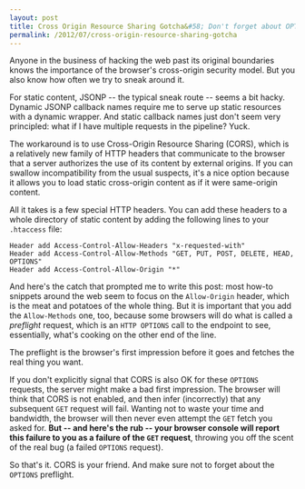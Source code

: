 ```yaml
---
layout: post
title: Cross Origin Resource Sharing Gotcha&#58; Don't forget about OPTIONS requests
permalink: /2012/07/cross-origin-resource-sharing-gotcha
---
```


Anyone in the business of hacking the web past its original boundaries knows
the importance of the browser's cross-origin security model. But you also know
how often we try to sneak around it.

For static content, JSONP -- the typical sneak route -- seems a bit hacky.
Dynamic JSONP callback names require me to serve up static resources with a
dynamic wrapper. And static callback names just don't seem very principled:
what if I have multiple requests in the pipeline? Yuck.

The workaround is to use Cross-Origin Resource Sharing (CORS), which is a
relatively new family of HTTP headers that communicate to the browser that a
server authorizes the use of its content by external origins. If you can
swallow incompatibility from the usual suspects, it's a nice option because it
allows you to load static cross-origin content as if it were same-origin
content.

All it takes is a few special HTTP headers.  You can add these headers to a
whole directory of static content by adding the following lines to your
`.htaccess` file:

    Header add Access-Control-Allow-Headers "x-requested-with"
    Header add Access-Control-Allow-Methods "GET, PUT, POST, DELETE, HEAD, OPTIONS"
    Header add Access-Control-Allow-Origin "*"

And here's the catch that prompted me to write this post: most how-to snippets
around the web seem to focus on the `Allow-Origin` header, which is the meat
and potatoes of the whole thing. But it is important that you add the
`Allow-Methods` one, too, because some browsers will do what is called a
*preflight* request, which is an `HTTP OPTIONS` call to the endpoint to see,
essentially, what's cooking on the other end of the line. 

The preflight is the browser's first impression before it goes and fetches the
real thing you want.

If you don't explicitly signal that CORS is also OK for these `OPTIONS`
requests, the server might make a bad first impression. The browser will think
that CORS is not enabled, and then infer (incorrectly) that any subsequent
`GET` request will fail. Wanting not to waste your time and bandwidth, the
browser will then never even attempt the `GET` fetch you asked for. **But --
and here's the rub -- your browser console will report this failure to you as a
failure of the `GET` request**, throwing you off the scent of the real bug (a
failed `OPTIONS` request).

So that's it. CORS is your friend. And make sure not to forget about the
`OPTIONS` preflight.
